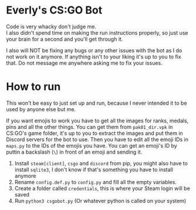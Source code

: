# Everly's CS:GO Bot

Code is very whacky don't judge me. \
I also didn't spend time on making the run instructions properly, so just use your brain for a second and you'll get through it.

I also will NOT be fixing any bugs or any other issues with the bot as I do not work on it anymore. If anything isn't to your liking it's up to you to fix that. Do not message me anywhere asking me to fix your issues.

# How to run

This won't be easy to just set up and run, because I never intended it to be used by anyone else but me.

If you want emojis to work you have to get all the images for ranks, medals, pins and all the other things. You can get them from `pak01_dir.vpk` in CS:GO's game folder, it's up to you to extract the images and put them in Discord servers for the bot to use. Then you have to edit all the emoji IDs in `maps.py` to the IDs of the emojis you have. You can get an emoji's ID by puttin a backslash (`\`) in front of an emoji and sending it.

 1. Install `steam[client]`, `csgo` and `discord` from pip, you might also have to install `sqlite3`, I don't know if that's something you have to install anymore
 2. Rename `config.def.py` to `config.py` and fill all the empty variables.
 3. Create a folder called `credentials`, this is where your Steam login will be saved
 4. Run `python3 csgobot.py` (Or whatever python is called on your system)
